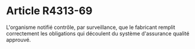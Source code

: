 # Article R4313-69

L'organisme notifié contrôle, par surveillance, que le fabricant remplit correctement les obligations qui découlent du système d'assurance qualité approuvé.